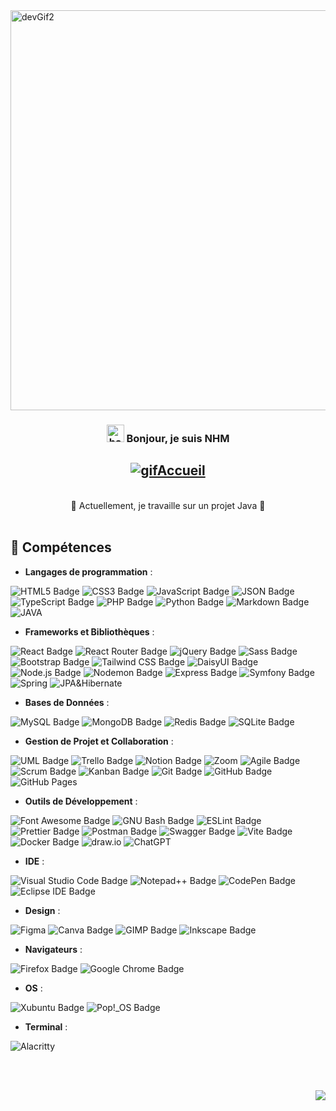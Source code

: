 <img src="https://cdn.dribbble.com/users/1233499/screenshots/3850691/web-development.gif" alt="devGif2" align="center" width="1000" height="640" loading="eager">

<h3 align="center">
  <img src="https://media.giphy.com/media/hvRJCLFzcasrR4ia7z/giphy.gif" width="28" alt="handWaves"> 
  Bonjour, je suis NHM
</h3>

<h2 align="center">
  <a href="https://git.io/typing-svg">
    <img src="https://readme-typing-svg.herokuapp.com?font=Fira+Code&duration=3000&pause=1000&center=true&vCenter=true&multiline=true&random=false&width=800&height=100&lines=Bienvenue+sur+mon+profil+GitHub+!;" alt="gifAccueil">
  </a>
</h2>
<br/>
<div align="center">🔭 Actuellement, je travaille sur un projet Java 🌱</div> 
<br/>

## 🔧 Compétences

- **Langages de programmation** :

![HTML5 Badge](https://img.shields.io/badge/HTML5-E34F26?logo=html5&logoColor=fff&style=for-the-badge) ![CSS3 Badge](https://img.shields.io/badge/CSS3-1572B6?logo=css3&logoColor=fff&style=for-the-badge) ![JavaScript Badge](https://img.shields.io/badge/JavaScript-F7DF1E?logo=javascript&logoColor=000&style=for-the-badge) ![JSON Badge](https://img.shields.io/badge/JSON-000?logo=json&logoColor=fff&style=for-the-badge) ![TypeScript Badge](https://img.shields.io/badge/TypeScript-3178C6?logo=typescript&logoColor=fff&style=for-the-badge) ![PHP Badge](https://img.shields.io/badge/PHP-777BB4?logo=php&logoColor=fff&style=for-the-badge) ![Python Badge](https://img.shields.io/badge/Python-3776AB?logo=python&logoColor=fff&style=for-the-badge) ![Markdown Badge](https://img.shields.io/badge/Markdown-000?logo=markdown&logoColor=fff&style=for-the-badge) ![JAVA](https://img.shields.io/badge/Java-ED8B00?style=for-the-badge&logo=openjdk&logoColor=white)

- **Frameworks et Bibliothèques** :

![React Badge](https://img.shields.io/badge/React-61DAFB?logo=react&logoColor=000&style=for-the-badge) ![React Router Badge](https://img.shields.io/badge/React%20Router-CA4245?logo=reactrouter&logoColor=fff&style=for-the-badge) ![jQuery Badge](https://img.shields.io/badge/jQuery-0769AD?logo=jquery&logoColor=fff&style=for-the-badge) ![Sass Badge](https://img.shields.io/badge/Sass-C69?logo=sass&logoColor=fff&style=for-the-badge) ![Bootstrap Badge](https://img.shields.io/badge/Bootstrap-7952B3?logo=bootstrap&logoColor=fff&style=for-the-badge) ![Tailwind CSS Badge](https://img.shields.io/badge/Tailwind%20CSS-06B6D4?logo=tailwindcss&logoColor=fff&style=for-the-badge) ![DaisyUI Badge](https://img.shields.io/badge/DaisyUI-1AD1A5?logo=daisyui&logoColor=fff&style=for-the-badge) ![Node.js Badge](https://img.shields.io/badge/Node.js-5FA04E?logo=nodedotjs&logoColor=fff&style=for-the-badge) ![Nodemon Badge](https://img.shields.io/badge/Nodemon-76D04B?logo=nodemon&logoColor=fff&style=for-the-badge) ![Express Badge](https://img.shields.io/badge/Express-000?logo=express&logoColor=fff&style=for-the-badge) ![Symfony Badge](https://img.shields.io/badge/Symfony-000?logo=symfony&logoColor=fff&style=for-the-badge) ![Spring](https://img.shields.io/badge/Spring-6DB33F?style=for-the-badge&logo=spring&logoColor=white) ![JPA&Hibernate](https://img.shields.io/badge/JPA-Hibernate-aca69f?style=for-the-badge&logo=Hibernate&logoColor=white)

- **Bases de Données** :

![MySQL Badge](https://img.shields.io/badge/MySQL-4479A1?logo=mysql&logoColor=fff&style=for-the-badge) ![MongoDB Badge](https://img.shields.io/badge/MongoDB-47A248?logo=mongodb&logoColor=fff&style=for-the-badge) ![Redis Badge](https://img.shields.io/badge/Redis-FF4438?logo=redis&logoColor=fff&style=for-the-badge) ![SQLite Badge](https://img.shields.io/badge/SQLite-003B57?logo=sqlite&logoColor=fff&style=for-the-badge)

- **Gestion de Projet et Collaboration** :

![UML Badge](https://img.shields.io/badge/UML-FABD14?logo=uml&logoColor=000&style=for-the-badge) ![Trello Badge](https://img.shields.io/badge/Trello-0052CC?logo=trello&logoColor=fff&style=for-the-badge) ![Notion Badge](https://img.shields.io/badge/Notion-000?logo=notion&logoColor=fff&style=for-the-badge) ![Zoom](https://img.shields.io/badge/Zoom-2D8CFF?logo=zoom&style=for-the-badge) ![Agile Badge](https://img.shields.io/badge/Agile-5C2D91?logo=agile&logoColor=white0&style=for-the-badge) ![Scrum Badge](https://img.shields.io/badge/Scrum-47A248?logo=scrum&logoColor=white0&style=for-the-badge) ![Kanban Badge](https://img.shields.io/badge/Kanban-F44B21?logo=kanban&logoColor=white0&style=for-the-badge) ![Git Badge](https://img.shields.io/badge/Git-F05032?logo=git&logoColor=fff&style=for-the-badge) ![GitHub Badge](https://img.shields.io/badge/GitHub-181717?logo=github&logoColor=fff&style=for-the-badge) ![GitHub Pages](https://img.shields.io/badge/GitHub%20Pages-121013?logo=github&logoColor=white&style=for-the-badge)

- **Outils de Développement** :

![Font Awesome Badge](https://img.shields.io/badge/Font%20Awesome-538DD7?logo=fontawesome&logoColor=fff&style=for-the-badge) ![GNU Bash Badge](https://img.shields.io/badge/GNU%20Bash-4EAA25?logo=gnubash&logoColor=fff&style=for-the-badge) ![ESLint Badge](https://img.shields.io/badge/ESLint-4B32C3?logo=eslint&logoColor=fff&style=for-the-badge) ![Prettier Badge](https://img.shields.io/badge/Prettier-F7B93E?logo=prettier&logoColor=fff&style=for-the-badge) ![Postman Badge](https://img.shields.io/badge/Postman-FF6C37?logo=postman&logoColor=fff&style=for-the-badge) ![Swagger Badge](https://img.shields.io/badge/Swagger-85EA2D?logo=swagger&logoColor=000&style=for-the-badge) ![Vite Badge](https://img.shields.io/badge/Vite-646CFF?logo=vite&logoColor=fff&style=for-the-badge) ![Docker Badge](https://img.shields.io/badge/Docker-2496ED?logo=docker&logoColor=fff&style=for-the-badge) ![draw.io](https://img.shields.io/badge/draw.io-4A90E2?logo=draw.io&style=for-the-badge) ![ChatGPT](https://img.shields.io/badge/ChatGPT-74aa9c?logo=openai&style=for-the-badge)


- **IDE** :

![Visual Studio Code Badge](https://img.shields.io/badge/Visual%20Studio%20Code-5C2D91?logo=visualstudiocode&logoColor=white0&style=for-the-badge) ![Notepad++ Badge](https://img.shields.io/badge/Notepad%2B%2B-90E59A?logo=notepadplusplus&logoColor=000&style=for-the-badge) ![CodePen Badge](https://img.shields.io/badge/CodePen-000?logo=codepen&logoColor=fff&style=for-the-badge) ![Eclipse IDE Badge](https://img.shields.io/badge/Eclipse%20IDE-2C2255?style=for-the-badge&logo=eclipseide&logoColor=white)


- **Design** :

![Figma](https://img.shields.io/badge/Figma-F24E1E?logo=figma&logoColor=white&style=for-the-badge) ![Canva Badge](https://img.shields.io/badge/Canva-00C4CC?logo=canva&logoColor=fff&style=for-the-badge) ![GIMP Badge](https://img.shields.io/badge/GIMP-5C5543?logo=gimp&logoColor=fff&style=for-the-badge) ![Inkscape Badge](https://img.shields.io/badge/Inkscape-000?logo=inkscape&logoColor=fff&style=for-the-badge)

- **Navigateurs** :

![Firefox Badge](https://img.shields.io/badge/Firefox-FF7139?logo=firefox&logoColor=fff&style=for-the-badge) ![Google Chrome Badge](https://img.shields.io/badge/Google%20Chrome-4285F4?logo=googlechrome&logoColor=fff&style=for-the-badge)

- **OS** :

![Xubuntu Badge](https://img.shields.io/badge/Xubuntu-04A?logo=xubuntu&logoColor=fff&style=for-the-badge) ![Pop!_OS Badge](https://img.shields.io/badge/Pop!__OS-48B9C7?logo=popos&logoColor=fff&style=for-the-badge)

- **Terminal** :

![Alacritty](https://img.shields.io/badge/Alacritty-F46D01?logo=alacritty&logoColor=fff&style=for-the-badge)


<br/><br/>

<img src="https://img.shields.io/badge/Made%20with-Markdown-1f425f.svg" align="right">
